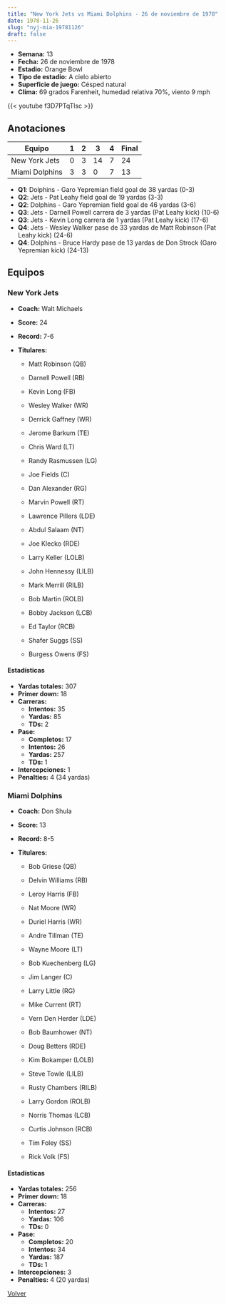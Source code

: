 ```yaml
---
title: "New York Jets vs Miami Dolphins - 26 de noviembre de 1978"
date: 1978-11-26
slug: "nyj-mia-19781126"
draft: false
---
```


- **Semana:** 13
- **Fecha:** 26 de noviembre de 1978
- **Estadio:** Orange Bowl
- **Tipo de estadio:** A cielo abierto
- **Superficie de juego:** Césped natural
- **Clima:** 69 grados Farenheit, humedad relativa 70%, viento 9 mph


{{< youtube f3D7PTqTlsc >}}


## Anotaciones
| Equipo | 1 | 2 | 3 | 4 | Final |
|--------|---|---|---|---|-------|
| New York Jets  | 0 | 3 | 14 | 7  | 24 |
| Miami Dolphins  | 3 | 3 | 0 | 7  | 13 |
- **Q1**: Dolphins - Garo Yepremian field goal de 38 yardas (0-3)
- **Q2**: Jets - Pat Leahy field goal de 19 yardas (3-3)
- **Q2**: Dolphins - Garo Yepremian field goal de 46 yardas (3-6)
- **Q3**: Jets - Darnell Powell carrera de 3 yardas (Pat Leahy kick) (10-6)
- **Q3**: Jets - Kevin Long carrera de 1 yardas (Pat Leahy kick) (17-6)
- **Q4**: Jets - Wesley Walker pase de 33 yardas de Matt Robinson (Pat Leahy kick) (24-6)
- **Q4**: Dolphins - Bruce Hardy pase de 13 yardas de Don Strock (Garo Yepremian kick) (24-13)


## Equipos


### New York Jets
* **Coach:** Walt Michaels
* **Score:** 24
* **Record:** 7-6
* **Titulares:** 

  * Matt Robinson (QB) 

  * Darnell Powell (RB) 

  * Kevin Long (FB) 

  * Wesley Walker (WR) 

  * Derrick Gaffney (WR) 

  * Jerome Barkum (TE) 

  * Chris Ward (LT) 

  * Randy Rasmussen (LG) 

  * Joe Fields (C) 

  * Dan Alexander (RG) 

  * Marvin Powell (RT) 

  * Lawrence Pillers (LDE) 

  * Abdul Salaam (NT) 

  * Joe Klecko (RDE) 

  * Larry Keller (LOLB) 

  * John Hennessy (LILB) 

  * Mark Merrill (RILB) 

  * Bob Martin (ROLB) 

  * Bobby Jackson (LCB) 

  * Ed Taylor (RCB) 

  * Shafer Suggs (SS) 

  * Burgess Owens (FS) 

#### Estadísticas
* **Yardas totales:** 307
* **Primer down:** 18
* **Carreras:**
  * **Intentos:** 35
  * **Yardas:** 85
  * **TDs:** 2
* **Pase:**
  * **Completos:** 17
  * **Intentos:** 26
  * **Yardas:** 257
  * **TDs:** 1
* **Intercepciones:** 1
* **Penalties:** 4 (34 yardas)

### Miami Dolphins
* **Coach:** Don Shula
* **Score:** 13
* **Record:** 8-5
* **Titulares:** 

  * Bob Griese (QB) 

  * Delvin Williams (RB) 

  * Leroy Harris (FB) 

  * Nat Moore (WR) 

  * Duriel Harris (WR) 

  * Andre Tillman (TE) 

  * Wayne Moore (LT) 

  * Bob Kuechenberg (LG) 

  * Jim Langer (C) 

  * Larry Little (RG) 

  * Mike Current (RT) 

  * Vern Den Herder (LDE) 

  * Bob Baumhower (NT) 

  * Doug Betters (RDE) 

  * Kim Bokamper (LOLB) 

  * Steve Towle (LILB) 

  * Rusty Chambers (RILB) 

  * Larry Gordon (ROLB) 

  * Norris Thomas (LCB) 

  * Curtis Johnson (RCB) 

  * Tim Foley (SS) 

  * Rick Volk (FS) 

#### Estadísticas
* **Yardas totales:** 256
* **Primer down:** 18
* **Carreras:**
  * **Intentos:** 27
  * **Yardas:** 106
  * **TDs:** 0
* **Pase:**
  * **Completos:** 20
  * **Intentos:** 34
  * **Yardas:** 187
  * **TDs:** 1
* **Intercepciones:** 3
* **Penalties:** 4 (20 yardas)


[Volver](/historia/1978)
